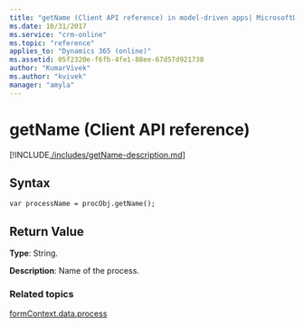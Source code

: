 ```yaml
---
title: "getName (Client API reference) in model-driven apps| MicrosoftDocs"
ms.date: 10/31/2017
ms.service: "crm-online"
ms.topic: "reference"
applies_to: "Dynamics 365 (online)"
ms.assetid: 05f2320e-f6fb-4fe1-88ee-67d57d921738
author: "KumarVivek"
ms.author: "kvivek"
manager: "amyla"
---
```

# getName (Client API reference)



[!INCLUDE[./includes/getName-description.md](./includes/getName-description.md)]

## Syntax

`var processName = procObj.getName();`

## Return Value

**Type**: String. 

**Description**: Name of the process.

### Related topics
 
[formContext.data.process](../../formContext-data-process.md)

